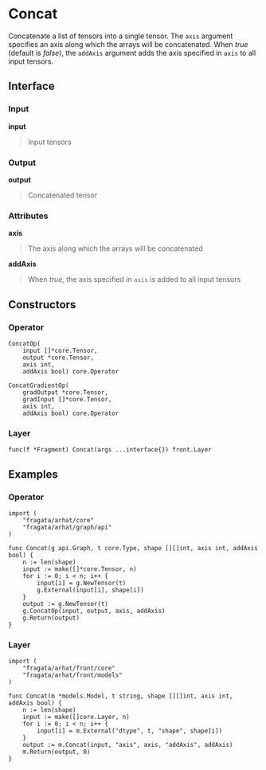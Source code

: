 
# Concat

Concatenate a list of tensors into a single tensor.
The `axis` argument specifies an axis along which the arrays will be concatenated.
When *true* (default is *false*), the `addAxis` argument adds the axis specified in 
`axis` to all input tensors.

## Interface

### Input

**input**

>Input tensors

### Output

**output**

>Concatenated tensor

### Attributes

**axis**

>The axis along which the arrays will be concatenated


**addAxis**

>When *true*, the axis specified in `axis` is added to all input tensors


## Constructors

### Operator


```
ConcatOp(
    input []*core.Tensor,
    output *core.Tensor,
    axis int,
    addAxis bool) core.Operator

ConcatGradientOp(
    gradOutput *core.Tensor,
    gradInput []*core.Tensor,
    axis int,
    addAxis bool) core.Operator
```


### Layer


```
func(f *Fragment) Concat(args ...interface{}) front.Layer
```


## Examples

### Operator


```
import (
    "fragata/arhat/core"
    "fragata/arhat/graph/api"
)

func Concat(g api.Graph, t core.Type, shape [][]int, axis int, addAxis bool) {
    n := len(shape)
    input := make([]*core.Tensor, n)
    for i := 0; i < n; i++ {
        input[i] = g.NewTensor(t)
        g.External(input[i], shape[i])
    }
    output := g.NewTensor(t)
    g.ConcatOp(input, output, axis, addAxis)
    g.Return(output)
}
```


### Layer


```
import (
    "fragata/arhat/front/core"
    "fragata/arhat/front/models"
)

func Concat(m *models.Model, t string, shape [][]int, axis int, addAxis bool) {
    n := len(shape)
    input := make([]core.Layer, n)
    for i := 0; i < n; i++ {
        input[i] = m.External("dtype", t, "shape", shape[i])
    }
    output := m.Concat(input, "axis", axis, "addAxis", addAxis)
    m.Return(output, 0)
}
```

